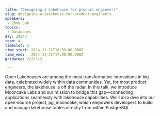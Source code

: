 ```yaml
---
title: "Designing a Lakehouse for product engineers"
slug: designing-a-lakehouse-for-product-engineers
speakers:
 - Zhou Sun
topics:
 - Databases
day: 20243
room: A
timeslot: 2
time_start: 2024-11-21T16:30:00.000Z
time_end:   2024-11-21T17:00:00.000Z
gridarea: 2/2/3/3

---
```



Open Lakehouses are among the most transformative innovations in big data, celebrated widely within data communities. Yet, for most product engineers, the lakehouse is off the radar. In this talk, we introduce Mooncake Labs and our mission to bridge this gap—connecting applications seamlessly with lakehouse capabilities. We’ll also dive into our open-source project, pg_mooncake, which empowers developers to build and manage lakehouse tables directly from within PostgreSQL.